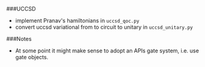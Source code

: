 ###UCCSD
- implement Pranav's hamiltonians in `uccsd_qoc.py`
- convert uccsd variational from to circuit to unitary in `uccsd_unitary.py`

###Notes
- At some point it might make sense to adopt an APIs gate system, i.e. use gate objects.
